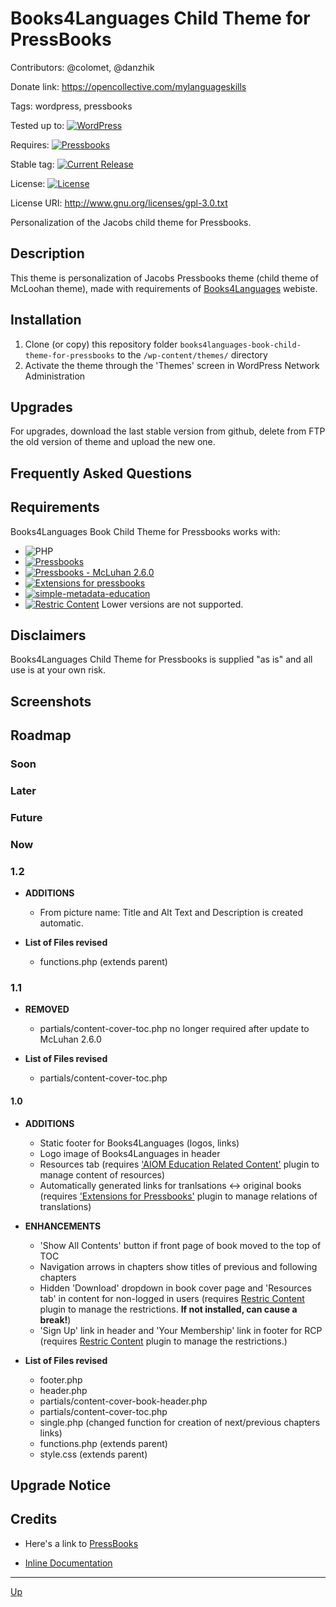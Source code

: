 # Books4Languages Child Theme for PressBooks

Contributors: @colomet, @danzhik

Donate link: https://opencollective.com/mylanguageskills

Tags: wordpress, pressbooks

Tested up to: [![WordPress](https://img.shields.io/badge/Wordpress-V%205.1.1-blue.svg)](https://wordpress.org/download/)

Requires:  [![Pressbooks](https://img.shields.io/badge/Pressbooks-V%205.3-red.svg)](https://github.com/pressbooks/pressbooks/releases/tag/5.3)

Stable tag: [![Current Release](https://img.shields.io/github/release/Books4Languages/pressbooks-metadata.svg)](https://github.com/my-language-skills/books4languages-book-child-theme-for-pressbooks/releases/latest/)

License:  [![License](https://img.shields.io/badge/license-GPL--3.0-red.svg)](https://github.com/my-language-skills/all-in-one-metadata/blob/master/LICENSE.txt)

License URI: http://www.gnu.org/licenses/gpl-3.0.txt

Personalization of the Jacobs child theme for Pressbooks.

## Description

This theme is personalization of Jacobs Pressbooks theme (child theme of McLoohan theme), made with requirements of [Books4Languages](https://open.books4languages.com/) webiste. 

## Installation

1. Clone (or copy) this repository folder `books4languages-book-child-theme-for-pressbooks` to the `/wp-content/themes/` directory
1. Activate the theme through the 'Themes' screen in WordPress Network Administration

## Upgrades

For upgrades, download the last stable version from github, delete from FTP the old version of theme and upload the new one.

## Frequently Asked Questions


## Requirements

Books4Languages Book Child Theme for Pressbooks works with:

 * ![PHP](https://img.shields.io/badge/PHP-7.2.X-blue.svg)
 * [![Pressbooks](https://img.shields.io/badge/Pressbooks-V%205.3-red.svg)](https://github.com/pressbooks/pressbooks/releases/tag/5.3)
 * [![Pressbooks - McLuhan 2.6.0](https://img.shields.io/badge/McLuhan-V%202.8.3-red.svg)](https://github.com/pressbooks/pressbooks-book)
  * [![Extensions for pressbooks](https://img.shields.io/badge/Extensions_for_pressbooks]-V%201.1-red.svg)](https://github.com/my-language-skills/extensions-for-pressbooks/releases/tag/1.1)
  * [![simple-metadata-education](https://img.shields.io/badge/Simple_Metadata_Education-V%201.0-red.svg)](https://github.com/my-language-skills/simple-metadata-education/releases/tag/1.0)
  * [![Restric Content](https://img.shields.io/badge/RC-V%202.2.3-red.svg)](https://github.com/restrictcontentpro/restrict-content/releases/tag/2.2.3)
 Lower versions are not supported.

## Disclaimers

Books4Languages Child Theme for Pressbooks is supplied "as is" and all use is at your own risk.

## Screenshots

## Roadmap
### Soon

### Later

### Future

### Now
### 1.2
* **ADDITIONS**
	* From picture name:  Title and Alt Text and Description is created automatic.
	
* **List of Files revised**
	* functions.php (extends parent)

### 1.1
* **REMOVED**
	* partials/content-cover-toc.php no longer required after update to McLuhan 2.6.0
	
* **List of Files revised**
	* partials/content-cover-toc.php
	
#### 1.0
* **ADDITIONS**
	* Static footer for Books4Languages (logos, links)
	* Logo image of Books4Languages in header
	* Resources tab (requires ['AIOM Education Related Content'](https://) plugin to manage content of resources)
	* Automatically generated links for tranlsations <-> original books (requires ['Extensions for Pressbooks'](https://) plugin to manage relations of translations)
	
* **ENHANCEMENTS**
	* 'Show All Contents' button if front page of book moved to the top of TOC
	* Navigation arrows in chapters show titles of previous and following chapters
	* Hidden 'Download' dropdown in book cover page and 'Resources tab' in content for non-logged in users (requires [Restric Content](https://github.com/restrictcontentpro/restrict-content) plugin to manage the restrictions. **If not installed, can cause a break!**)
	* 'Sign Up' link in header and 'Your Membership' link in footer for RCP (requires [Restric Content](https://github.com/restrictcontentpro/restrict-content) plugin to manage the restrictions.)
	
* **List of Files revised**
	* footer.php
	* header.php
	* partials/content-cover-book-header.php
	* partials/content-cover-toc.php
	* single.php (changed function for creation of next/previous chapters links)
	* functions.php (extends parent)
	* style.css (extends parent)


## Upgrade Notice


## Credits

* Here's a link to [PressBooks](https://pressbooks.org/get-involved/ "Your favorite ebook platform")

* [Inline Documentation](https://make.wordpress.org/core/handbook/best-practices/inline-documentation-standards/)

---
[Up](/README.md)
